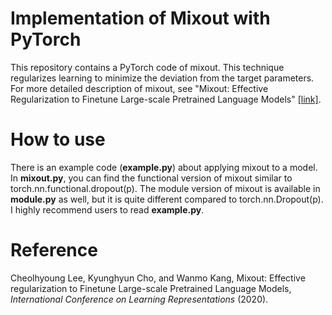 # Implementation of Mixout with PyTorch
This repository contains a PyTorch code of mixout. This technique regularizes learning to minimize the deviation from the target parameters. For more detailed description of mixout, see "Mixout: Effective Regularization to Finetune Large-scale Pretrained Language Models" [[link]](https://arxiv.org/abs/1909.11299).       

# How to use
There is an example code (**example.py**) about applying mixout to a model. In **mixout.py**, you can find the functional version of mixout similar to torch.nn.functional.dropout(p). The module version of mixout is available in **module.py** as well, but it is quite different compared to torch.nn.Dropout(p). I highly recommend users to read **example.py**.   

# Reference
Cheolhyoung Lee, Kyunghyun Cho, and Wanmo Kang, Mixout: Effective regularization to Finetune Large-scale Pretrained Language Models, _International Conference on Learning Representations_ (2020).
